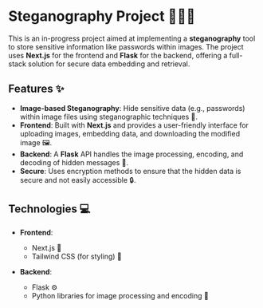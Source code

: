 # Steganography Project 🕵️‍♂️🔐

This is an in-progress project aimed at implementing a **steganography** tool to store sensitive information like passwords within images. The project uses **Next.js** for the frontend and **Flask** for the backend, offering a full-stack solution for secure data embedding and retrieval.

## Features ✨

- **Image-based Steganography**: Hide sensitive data (e.g., passwords) within image files using steganographic techniques 🎨.
- **Frontend**: Built with **Next.js** and provides a user-friendly interface for uploading images, embedding data, and downloading the modified image 🖼️.
- **Backend**: A **Flask** API handles the image processing, encoding, and decoding of hidden messages 🔧.
- **Secure**: Uses encryption methods to ensure that the hidden data is secure and not easily accessible 🔒.

## Technologies 💻

- **Frontend**:
  - Next.js 🚀
  - Tailwind CSS (for styling) 🌸
  
- **Backend**:
  - Flask ⚙️
  - Python libraries for image processing and encoding 🐍
